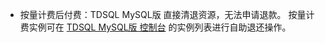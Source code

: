 
- 按量计费后付费：TDSQL MySQL版 直接清退资源，无法申请退款。
按量计费实例可在 [TDSQL MySQL版 控制台](https://console.cloud.tencent.com/dcdb) 的实例列表进行自助退还操作。

